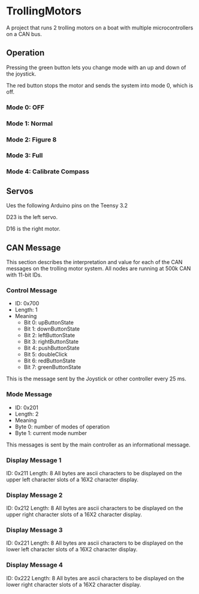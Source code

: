# TrollingMotors
A project that runs 2 trolling motors on a boat with multiple microcontrollers on a CAN bus.

## Operation
Pressing the green button lets you change mode with an up and down of the joystick.

The red button stops the motor and sends the system into mode 0, which is off.

### Mode 0: OFF

### Mode 1: Normal 

### Mode 2: Figure 8

### Mode 3: Full

### Mode 4: Calibrate Compass



## Servos
Ues the following Arduino pins on the Teensy 3.2

D23 is the left servo.

D16 is the right motor.


## CAN Message
This section describes the interpretation and value for each of the CAN messages on the trolling motor system. All nodes are running at 500k CAN with 11-bit IDs.
### Control Message
* ID: 0x700
* Length: 1
* Meaning
  * Bit 0: upButtonState
  * Bit 1: downButtonState
  * Bit 2: leftButtonState
  * Bit 3: rightButtonState
  * Bit 4: pushButtonState
  * Bit 5: doubleClick
  * Bit 6: redButtonState
  * Bit 7: greenButtonState
  
This is the message sent by the Joystick or other controller every 25 ms. 

### Mode Message
* ID: 0x201
* Length: 2
* Meaning
 * Byte 0: number of modes of operation
 * Byte 1: current mode number

This messages is sent by the main controller as an informational message.
  
### Display Message 1
  ID: 0x211
  Length: 8
  All bytes are ascii characters to be displayed on the upper left character slots of a 16X2 character display.

### Display Message 2
  ID: 0x212
  Length: 8
  All bytes are ascii characters to be displayed on the upper right character slots of a 16X2 character display.

### Display Message 3
  ID: 0x221
  Length: 8
  All bytes are ascii characters to be displayed on the lower left character slots of a 16X2 character display.

### Display Message 4
  ID: 0x222
  Length: 8
  All bytes are ascii characters to be displayed on the lower right character slots of a 16X2 character display.

